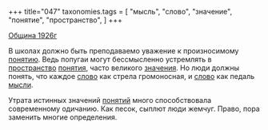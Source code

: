 +++
title="047"
taxonomies.tags = [
 "мысль",
 "слово",
 "значение",
 "понятие",
 "пространство",
]
+++

[Община 1926г](/agni/1926)

В школах должно быть преподаваемо уважение к произносимому [понятию](/tags/понятие). Ведь попугаи могут бессмысленно устремлять в [пространство](/tags/пространство) [понятия](/tags/понятие), часто великого [значения](/tags/значение). Но люди должны понять, что каждое [слово](/tags/слово) как стрела громоносная, и [слово](/tags/слово) как педаль [мысли](/tags/мысль).   

Утрата истинных значений [понятий](/tags/понятие) много способствовала современному одичанию. Как песок, сыплют люди жемчуг. Право, пора заменить многие определения.   

